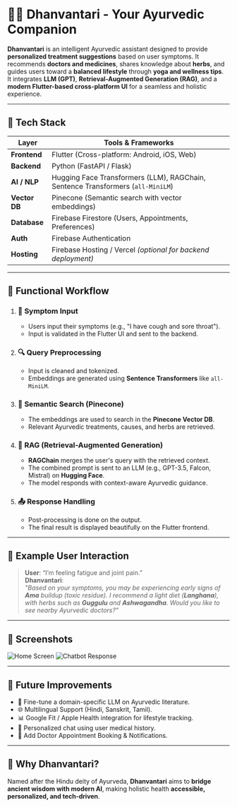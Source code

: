 # 🧘‍♂️ Dhanvantari - Your Ayurvedic Companion

**Dhanvantari** is an intelligent Ayurvedic assistant designed to provide **personalized treatment suggestions** based on user symptoms. It recommends **doctors and medicines**, shares knowledge about **herbs**, and guides users toward a **balanced lifestyle** through **yoga and wellness tips**.  
It integrates **LLM (GPT)**, **Retrieval-Augmented Generation (RAG)**, and a **modern Flutter-based cross-platform UI** for a seamless and holistic experience.

---

## 🚀 Tech Stack

| Layer         | Tools & Frameworks                                                                 |
|---------------|------------------------------------------------------------------------------------|
| **Frontend**  | Flutter (Cross-platform: Android, iOS, Web)                                        |
| **Backend**   | Python (FastAPI / Flask)                                                           |
| **AI / NLP**  | Hugging Face Transformers (LLM), RAGChain, Sentence Transformers (`all-MiniLM`)    |
| **Vector DB** | Pinecone (Semantic search with vector embeddings)                                  |
| **Database**  | Firebase Firestore (Users, Appointments, Preferences)                              |
| **Auth**      | Firebase Authentication                                                            |
| **Hosting**   | Firebase Hosting / Vercel *(optional for backend deployment)*                      |

---

## 🔄 Functional Workflow

1. ### 📝 Symptom Input
   - Users input their symptoms (e.g., "I have cough and sore throat").
   - Input is validated in the Flutter UI and sent to the backend.

2. ### 🔍 Query Preprocessing
   - Input is cleaned and tokenized.
   - Embeddings are generated using **Sentence Transformers** like `all-MiniLM`.

3. ### 🧠 Semantic Search (Pinecone)
   - The embeddings are used to search in the **Pinecone Vector DB**.
   - Relevant Ayurvedic treatments, causes, and herbs are retrieved.

4. ### 🤖 RAG (Retrieval-Augmented Generation)
   - **RAGChain** merges the user's query with the retrieved context.
   - The combined prompt is sent to an LLM (e.g., GPT-3.5, Falcon, Mistral) on **Hugging Face**.
   - The model responds with context-aware Ayurvedic guidance.

5. ### 📤 Response Handling
   - Post-processing is done on the output.
   - The final result is displayed beautifully on the Flutter frontend.

---

## 💬 Example User Interaction

> **User**: “I’m feeling fatigue and joint pain.”  
> **Dhanvantari**:  
> *"Based on your symptoms, you may be experiencing early signs of **Ama** buildup (toxic residue). I recommend a light diet (**Langhana**), with herbs such as **Guggulu** and **Ashwagandha**. Would you like to see nearby Ayurvedic doctors?"*

---

## 📸 Screenshots

<!-- Add your actual image paths here after uploading to repo -->

![Home Screen](images/home_screen.png)
![Chatbot Response](images/chat_response.png)

---

## 📌 Future Improvements

- 🔧 Fine-tune a domain-specific LLM on Ayurvedic literature.
- 🌐 Multilingual Support (Hindi, Sanskrit, Tamil).
- 📊 Google Fit / Apple Health integration for lifestyle tracking.
- 🧠 Personalized chat using user medical history.
- 📱 Add Doctor Appointment Booking & Notifications.

---

## 🙏 Why Dhanvantari?

Named after the Hindu deity of Ayurveda, **Dhanvantari** aims to **bridge ancient wisdom with modern AI**, making holistic health **accessible, personalized, and tech-driven**.
